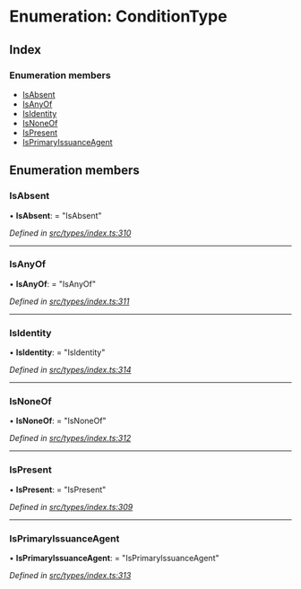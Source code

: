 # Enumeration: ConditionType

## Index

### Enumeration members

* [IsAbsent](conditiontype.md#isabsent)
* [IsAnyOf](conditiontype.md#isanyof)
* [IsIdentity](conditiontype.md#isidentity)
* [IsNoneOf](conditiontype.md#isnoneof)
* [IsPresent](conditiontype.md#ispresent)
* [IsPrimaryIssuanceAgent](conditiontype.md#isprimaryissuanceagent)

## Enumeration members

###  IsAbsent

• **IsAbsent**: = "IsAbsent"

*Defined in [src/types/index.ts:310](https://github.com/PolymathNetwork/polymesh-sdk/blob/5b409784/src/types/index.ts#L310)*

___

###  IsAnyOf

• **IsAnyOf**: = "IsAnyOf"

*Defined in [src/types/index.ts:311](https://github.com/PolymathNetwork/polymesh-sdk/blob/5b409784/src/types/index.ts#L311)*

___

###  IsIdentity

• **IsIdentity**: = "IsIdentity"

*Defined in [src/types/index.ts:314](https://github.com/PolymathNetwork/polymesh-sdk/blob/5b409784/src/types/index.ts#L314)*

___

###  IsNoneOf

• **IsNoneOf**: = "IsNoneOf"

*Defined in [src/types/index.ts:312](https://github.com/PolymathNetwork/polymesh-sdk/blob/5b409784/src/types/index.ts#L312)*

___

###  IsPresent

• **IsPresent**: = "IsPresent"

*Defined in [src/types/index.ts:309](https://github.com/PolymathNetwork/polymesh-sdk/blob/5b409784/src/types/index.ts#L309)*

___

###  IsPrimaryIssuanceAgent

• **IsPrimaryIssuanceAgent**: = "IsPrimaryIssuanceAgent"

*Defined in [src/types/index.ts:313](https://github.com/PolymathNetwork/polymesh-sdk/blob/5b409784/src/types/index.ts#L313)*
